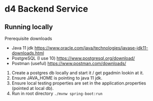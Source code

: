 # d4 Backend Service

## Running locally
Prerequisite downloads
- Java 11 jdk https://www.oracle.com/java/technologies/javase-jdk11-downloads.html
- PostgreSQL (I use 10) https://www.postgresql.org/download/
- Postman (useful) https://www.postman.com/downloads/

1. Create a postgres db locally and start it / get pgadmin lookin at it.
2. Ensure JAVA_HOME is pointing to java 11 jdk.
3. Ensure local testing properties are set in the application.properties (pointed at local db).
4. Run in root directory `./mvnw spring-boot:run`